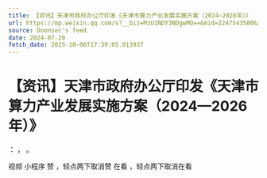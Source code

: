 ```yaml
---
title: 【资讯】天津市政府办公厅印发《天津市算力产业发展实施方案（2024—2026年）》
url: https://mp.weixin.qq.com/s?__biz=MzU1NDY3NDgwMQ==&mid=2247543580&idx=2&sn=f962c18610b1a9af0f3ccc69c07e961f
source: Doonsec's feed
date: 2024-07-20
fetch_date: 2025-10-06T17:39:05.013937
---
```


# 【资讯】天津市政府办公厅印发《天津市算力产业发展实施方案（2024—2026年）》

：
，
。

视频
小程序
赞
，轻点两下取消赞
在看
，轻点两下取消在看